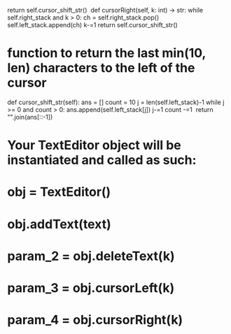 return self.cursor_shift_str()
​
def cursorRight(self, k: int) -> str:
while self.right_stack and k > 0:
ch = self.right_stack.pop()
self.left_stack.append(ch)
k-=1
return self.cursor_shift_str()
# function to return the last min(10, len) characters to the left of the cursor
def cursor_shift_str(self):
ans = []
count = 10
j = len(self.left_stack)-1
while j >= 0 and count > 0:
ans.append(self.left_stack[j])
j-=1
count -=1
​
return "".join(ans[::-1])
​
​
# Your TextEditor object will be instantiated and called as such:
# obj = TextEditor()
# obj.addText(text)
# param_2 = obj.deleteText(k)
# param_3 = obj.cursorLeft(k)
# param_4 = obj.cursorRight(k)
```